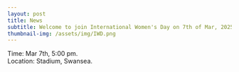 ```yaml
---
layout: post
title: News
subtitle: Welcome to join International Women's Day on 7th of Mar, 2025!
thumbnail-img: /assets/img/IWD.png
---
```


<div style="text-align: justify;">
Time: Mar 7th, 5:00 pm.
</div>

<div style="text-align: justify;">
Location: Stadium, Swansea.
</div>
